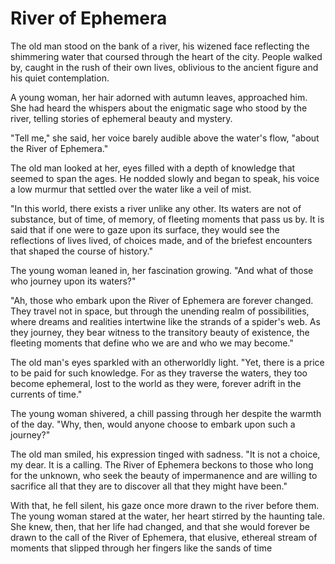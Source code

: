 # River of Ephemera

The old man stood on the bank of a river, his wizened face reflecting the shimmering water that coursed through the heart of the city. People walked by, caught in the rush of their own lives, oblivious to the ancient figure and his quiet contemplation.

A young woman, her hair adorned with autumn leaves, approached him. She had heard the whispers about the enigmatic sage who stood by the river, telling stories of ephemeral beauty and mystery.

"Tell me," she said, her voice barely audible above the water's flow, "about the River of Ephemera."

The old man looked at her, eyes filled with a depth of knowledge that seemed to span the ages. He nodded slowly and began to speak, his voice a low murmur that settled over the water like a veil of mist.

"In this world, there exists a river unlike any other. Its waters are not of substance, but of time, of memory, of fleeting moments that pass us by. It is said that if one were to gaze upon its surface, they would see the reflections of lives lived, of choices made, and of the briefest encounters that shaped the course of history."

The young woman leaned in, her fascination growing. "And what of those who journey upon its waters?"

"Ah, those who embark upon the River of Ephemera are forever changed. They travel not in space, but through the unending realm of possibilities, where dreams and realities intertwine like the strands of a spider's web. As they journey, they bear witness to the transitory beauty of existence, the fleeting moments that define who we are and who we may become."

The old man's eyes sparkled with an otherworldly light. "Yet, there is a price to be paid for such knowledge. For as they traverse the waters, they too become ephemeral, lost to the world as they were, forever adrift in the currents of time."

The young woman shivered, a chill passing through her despite the warmth of the day. "Why, then, would anyone choose to embark upon such a journey?"

The old man smiled, his expression tinged with sadness. "It is not a choice, my dear. It is a calling. The River of Ephemera beckons to those who long for the unknown, who seek the beauty of impermanence and are willing to sacrifice all that they are to discover all that they might have been."

With that, he fell silent, his gaze once more drawn to the river before them. The young woman stared at the water, her heart stirred by the haunting tale. She knew, then, that her life had changed, and that she would forever be drawn to the call of the River of Ephemera, that elusive, ethereal stream of moments that slipped through her fingers like the sands of time
